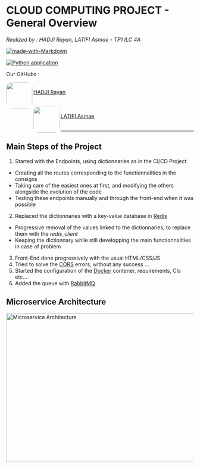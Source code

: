 # **CLOUD COMPUTING PROJECT - General Overview**

*Realized by : HADJI Rayan, LATIFI Asmae - TP1 ILC 4A*

[![made-with-Markdown](https://img.shields.io/badge/Made%20with-Markdown-1f425f.svg)](http://commonmark.org)

[![Python application](https://github.com/DZburst/4A_ILC_Cloud_Project/actions/workflows/build_app.yml/badge.svg)](https://github.com/DZburst/4A_ILC_Cloud_Project/actions/workflows/build_app.yml)

Our GitHubs : 

<a href="url">[<img src="https://avatars.githubusercontent.com/u/115188188?v=4" align="left" height="70" width="70" style="border-radius: 20%;"><br>HADJI Rayan](https://github.com/DZburst)</a>
<br>
<br>

<a href="url">[<img src="https://avatars.githubusercontent.com/u/116982968?v=4" align="left" height="70" width="70" style="border-radius: 20%;"><br>LATIFI Asmae](https://github.com/Asmlatg)</a>
<br> 
<br> 

---

## Main Steps of the Project

1. Started with the Endpoints, using dictionnaries as in the CI/CD Project
  - Creating all the routes corresponding to the functionnalities in the consigns
  - Taking care of the easiest ones at first, and modifying the others alongside the evolution of the code
  - Testing these endpoints manually and through the front-end when it was possible
2. Replaced the dictionnaries with a key-value database in [Redis](https://redis.io/)
  - Progressive removal of the values linked to the dictionnaries, to replace them with the *redis_client*
  - Keeping the dictionnary while still developping the main functionnalities in case of problem
3. Front-End done progressively with the usual HTML/CSS/JS
4. Tried to solve the [CORS](https://fr.wikipedia.org/wiki/Cross-origin_resource_sharing) errors, without any success ...
5. Started the configuration of the [Docker](https://www.docker.com/) contener, requirements, CIs etc...
6. Added the queue with [RabbitMQ](https://www.rabbitmq.com/)

## Microservice Architecture

<img src="/workspaces/4A_ILC_Cloud_Project/MicroserviceArchitecture.png" alt="Microservice Architecture" style="height: 400px; width:750px;"/>